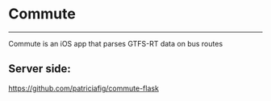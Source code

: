 # Commute
---------
Commute is an iOS app that parses GTFS-RT data on bus routes 

Server side: 
--------------
https://github.com/patriciafig/commute-flask
